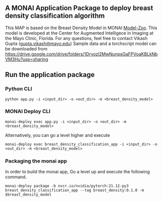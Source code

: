 ## A MONAI Application Package to deploy breast density classification algorithm 
This MAP is based on the Breast Density Model in MONAI [Model-Zoo](https://github.com/Project-MONAI/model-zoo). This model is developed at the Center for Augmented Intelligece in Imaging at the Mayo Clinic, Florida. 
For any questions, feel free to contact Vikash Gupta (gupta.vikash@mayo.edu)
Sample data and a torchscript model can be downloaded from https://drive.google.com/drive/folders/1Dryozl2MwNunpsGaFPVoaKBLkNbVM3Hu?usp=sharing


## Run the application package
### Python CLI 
```
python app.py -i <input_dir> -o <out_dir> -m <breast_density_model> 
```

### MONAI Deploy CLI
```
monai-deploy exec app.py -i <input_dir> -o <out_dir> -m <breast_density_model> 
```
Alternatively, you can go a level higher and execute 
```
monai-deploy exec breast_density_classification_app -i <input_dir> -o <out_dir> -m <breast_density_model>
```


### Packaging the monai app
In order to build the monai app, Go a level up and execute the following command.
```
monai-deploy package -b nvcr.io/nvidia/pytorch:21.12-py3 breast_density_classification_app --tag breast_density:0.1.0 -m $breast_density_model
```


